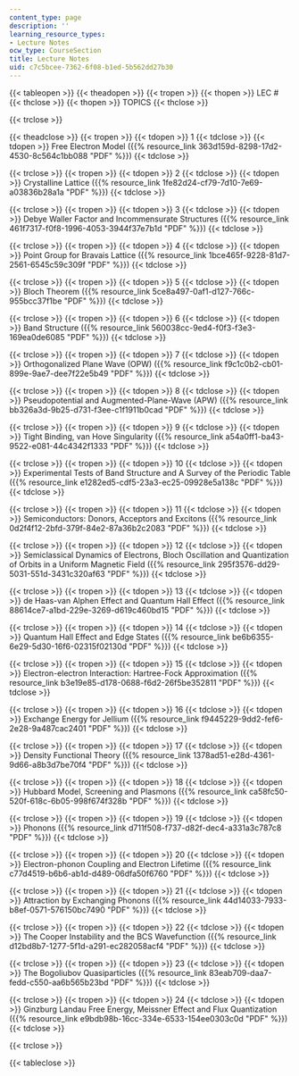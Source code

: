 ```yaml
---
content_type: page
description: ''
learning_resource_types:
- Lecture Notes
ocw_type: CourseSection
title: Lecture Notes
uid: c7c5bcee-7362-6f08-b1ed-5b562dd27b30
---
```


{{< tableopen >}}
{{< theadopen >}}
{{< tropen >}}
{{< thopen >}}
LEC #
{{< thclose >}}
{{< thopen >}}
TOPICS
{{< thclose >}}

{{< trclose >}}

{{< theadclose >}}
{{< tropen >}}
{{< tdopen >}}
1
{{< tdclose >}}
{{< tdopen >}}
Free Electron Model ({{% resource_link 363d159d-8298-17d2-4530-8c564c1bb088 "PDF" %}})
{{< tdclose >}}

{{< trclose >}}
{{< tropen >}}
{{< tdopen >}}
2
{{< tdclose >}}
{{< tdopen >}}
Crystalline Lattice ({{% resource_link 1fe82d24-cf79-7d10-7e69-a03836b28a1a "PDF" %}})
{{< tdclose >}}

{{< trclose >}}
{{< tropen >}}
{{< tdopen >}}
3
{{< tdclose >}}
{{< tdopen >}}
Debye Waller Factor and Incommensurate Structures ({{% resource_link 461f7317-f0f8-1996-4053-3944f37e7b1d "PDF" %}})
{{< tdclose >}}

{{< trclose >}}
{{< tropen >}}
{{< tdopen >}}
4
{{< tdclose >}}
{{< tdopen >}}
Point Group for Bravais Lattice ({{% resource_link 1bce465f-9228-81d7-2561-6545c59c309f "PDF" %}})
{{< tdclose >}}

{{< trclose >}}
{{< tropen >}}
{{< tdopen >}}
5
{{< tdclose >}}
{{< tdopen >}}
Bloch Theorem ({{% resource_link 5ce8a497-0af1-d127-766c-955bcc37f1be "PDF" %}})
{{< tdclose >}}

{{< trclose >}}
{{< tropen >}}
{{< tdopen >}}
6
{{< tdclose >}}
{{< tdopen >}}
Band Structure ({{% resource_link 560038cc-9ed4-f0f3-f3e3-169ea0de6085 "PDF" %}})
{{< tdclose >}}

{{< trclose >}}
{{< tropen >}}
{{< tdopen >}}
7
{{< tdclose >}}
{{< tdopen >}}
Orthogonalized Plane Wave (OPW) ({{% resource_link f9c1c0b2-cb01-899e-9ae7-dee7f22e5b49 "PDF" %}})
{{< tdclose >}}

{{< trclose >}}
{{< tropen >}}
{{< tdopen >}}
8
{{< tdclose >}}
{{< tdopen >}}
Pseudopotential and Augmented-Plane-Wave (APW) ({{% resource_link bb326a3d-9b25-d731-f3ee-c1f1911b0cad "PDF" %}})
{{< tdclose >}}

{{< trclose >}}
{{< tropen >}}
{{< tdopen >}}
9
{{< tdclose >}}
{{< tdopen >}}
Tight Binding, van Hove Singularity ({{% resource_link a54a0ff1-ba43-9522-e081-44c4342f1333 "PDF" %}})
{{< tdclose >}}

{{< trclose >}}
{{< tropen >}}
{{< tdopen >}}
10
{{< tdclose >}}
{{< tdopen >}}
Experimental Tests of Band Structure and A Survey of the Periodic Table ({{% resource_link e1282ed5-cdf5-23a3-ec25-09928e5a138c "PDF" %}})
{{< tdclose >}}

{{< trclose >}}
{{< tropen >}}
{{< tdopen >}}
11
{{< tdclose >}}
{{< tdopen >}}
Semiconductors: Donors, Acceptors and Excitons ({{% resource_link 0d2f4f12-2bfd-379f-84e2-87a36b2c2083 "PDF" %}})
{{< tdclose >}}

{{< trclose >}}
{{< tropen >}}
{{< tdopen >}}
12
{{< tdclose >}}
{{< tdopen >}}
Semiclassical Dynamics of Electrons, Bloch Oscillation and Quantization of Orbits in a Uniform Magnetic Field ({{% resource_link 295f3576-dd29-5031-551d-3431c320af63 "PDF" %}})
{{< tdclose >}}

{{< trclose >}}
{{< tropen >}}
{{< tdopen >}}
13
{{< tdclose >}}
{{< tdopen >}}
de Haas-van Alphen Effect and Quantum Hall Effect ({{% resource_link 88614ce7-a1bd-229e-3269-d619c460bd15 "PDF" %}})
{{< tdclose >}}

{{< trclose >}}
{{< tropen >}}
{{< tdopen >}}
14
{{< tdclose >}}
{{< tdopen >}}
Quantum Hall Effect and Edge States ({{% resource_link be6b6355-6e29-5d30-16f6-02315f02130d "PDF" %}})
{{< tdclose >}}

{{< trclose >}}
{{< tropen >}}
{{< tdopen >}}
15
{{< tdclose >}}
{{< tdopen >}}
Electron-electron Interaction: Hartree-Fock Approximation ({{% resource_link b3e19e85-d178-0688-f6d2-26f5be352811 "PDF" %}})
{{< tdclose >}}

{{< trclose >}}
{{< tropen >}}
{{< tdopen >}}
16
{{< tdclose >}}
{{< tdopen >}}
Exchange Energy for Jellium ({{% resource_link f9445229-9dd2-fef6-2e28-9a487cac2401 "PDF" %}})
{{< tdclose >}}

{{< trclose >}}
{{< tropen >}}
{{< tdopen >}}
17
{{< tdclose >}}
{{< tdopen >}}
Density Functional Theory ({{% resource_link 1378ad51-e28d-4361-9d66-a8b3d7be70f4 "PDF" %}})
{{< tdclose >}}

{{< trclose >}}
{{< tropen >}}
{{< tdopen >}}
18
{{< tdclose >}}
{{< tdopen >}}
Hubbard Model, Screening and Plasmons ({{% resource_link ca58fc50-520f-618c-6b05-998f674f328b "PDF" %}})
{{< tdclose >}}

{{< trclose >}}
{{< tropen >}}
{{< tdopen >}}
19
{{< tdclose >}}
{{< tdopen >}}
Phonons ({{% resource_link d711f508-f737-d82f-dec4-a331a3c787c8 "PDF" %}})
{{< tdclose >}}

{{< trclose >}}
{{< tropen >}}
{{< tdopen >}}
20
{{< tdclose >}}
{{< tdopen >}}
Electron-phonon Coupling and Electron Lifetime ({{% resource_link c77d4519-b6b6-ab1d-d489-06dfa50f6760 "PDF" %}})
{{< tdclose >}}

{{< trclose >}}
{{< tropen >}}
{{< tdopen >}}
21
{{< tdclose >}}
{{< tdopen >}}
Attraction by Exchanging Phonons ({{% resource_link 44d14033-7933-b8ef-0571-576150bc7490 "PDF" %}})
{{< tdclose >}}

{{< trclose >}}
{{< tropen >}}
{{< tdopen >}}
22
{{< tdclose >}}
{{< tdopen >}}
The Cooper Instability and the BCS Wavefunction ({{% resource_link d12bd8b7-1277-5f1d-a291-ec282058acf4 "PDF" %}})
{{< tdclose >}}

{{< trclose >}}
{{< tropen >}}
{{< tdopen >}}
23
{{< tdclose >}}
{{< tdopen >}}
The Bogoliubov Quasiparticles ({{% resource_link 83eab709-daa7-fedd-c550-aa6b565b23bd "PDF" %}})
{{< tdclose >}}

{{< trclose >}}
{{< tropen >}}
{{< tdopen >}}
24
{{< tdclose >}}
{{< tdopen >}}
Ginzburg Landau Free Energy, Meissner Effect and Flux Quantization ({{% resource_link e9bdb98b-16cc-334e-6533-154ee0303c0d "PDF" %}})
{{< tdclose >}}

{{< trclose >}}

{{< tableclose >}}